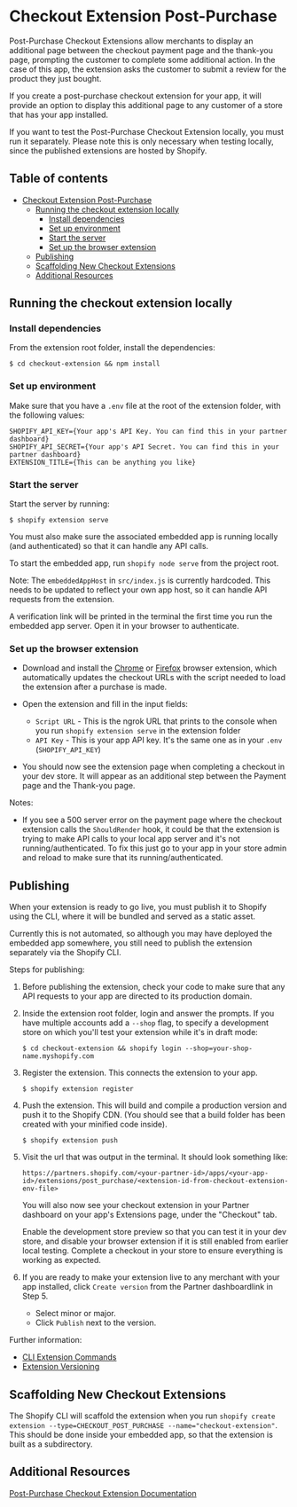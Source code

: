 # Checkout Extension Post-Purchase

Post-Purchase Checkout Extensions allow merchants to display an additional page between the checkout payment page and the thank-you page, prompting the customer to complete some additional action. In the case of this app, the extension asks the customer to submit a review for the product they just bought.

If you create a post-purchase checkout extension for your app, it will provide an option to display this additional page to any customer of a store that has your app installed.

If you want to test the Post-Purchase Checkout Extension locally, you must run it separately. Please note this is only necessary when testing locally, since the published extensions are hosted by Shopify.

## Table of contents

- [Checkout Extension Post-Purchase](#checkout-extension-post-purchase)
  - [Running the checkout extension locally](#running-the-checkout-extension-locally)
    - [Install dependencies](#install-dependencies)
    - [Set up environment](#set-up-environment)
    - [Start the server](#start-the-server)
    - [Set up the browser extension](#set-up-the-browser-extension)
  - [Publishing](#publishing)
  - [Scaffolding New Checkout Extensions](#scaffolding-new-checkout-extensions)
  - [Additional Resources](#additional-resources)

## Running the checkout extension locally

### Install dependencies

From the extension root folder, install the dependencies:

```
$ cd checkout-extension && npm install
```

### Set up environment

Make sure that you have a `.env` file at the root of the extension folder, with the following values:

```
SHOPIFY_API_KEY={Your app's API Key. You can find this in your partner dashboard}
SHOPIFY_API_SECRET={Your app's API Secret. You can find this in your partner dashboard}
EXTENSION_TITLE={This can be anything you like}
```

### Start the server

Start the server by running:

```
$ shopify extension serve
```

You must also make sure the associated embedded app is running locally (and authenticated) so that it can handle any API calls.

To start the embedded app, run `shopify node serve` from the project root.

Note: The `embeddedAppHost` in `src/index.js` is currently hardcoded. This needs to be updated to reflect your own app host, so it can handle API requests from the extension.

A verification link will be printed in the terminal the first time you run the embedded app server. Open it in your browser to authenticate.

### Set up the browser extension

- Download and install the [Chrome](https://cdn.shopify.com/static/checkout-post-purchase/dev-browser-extension/chrome-0.1.0-latest.zip?shpxid=53fe25c1-A7E7-4AD4-721F-FF5528560F1B) or [Firefox](https://cdn.shopify.com/static/checkout-post-purchase/dev-browser-extension/firefox-0.1.0-latest.xpi?shpxid=53fe25c1-A7E7-4AD4-721F-FF5528560F1B) browser extension, which automatically updates the checkout URLs with the script needed to load the extension after a purchase is made.

- Open the extension and fill in the input fields:

  - `Script URL` - This is the ngrok URL that prints to the console when you run `shopify extension serve` in the extension folder
  - `API Key` - This is your app API key. It's the same one as in your `.env` (`SHOPIFY_API_KEY`)

- You should now see the extension page when completing a checkout in your dev store. It will appear as an additional step between the Payment page and the Thank-you page.

Notes:

- If you see a 500 server error on the payment page where the checkout extension calls the `ShouldRender` hook, it could be that the extension is trying to make API calls to your local app server and it's not running/authenticated. To fix this just go to your app in your store admin and reload to make sure that its running/authenticated.

## Publishing

When your extension is ready to go live, you must publish it to Shopify using the CLI, where it will be bundled and served as a static asset.

Currently this is not automated, so although you may have deployed the embedded app somewhere, you still need to publish the extension separately via the Shopify CLI.

Steps for publishing:

1. Before publishing the extension, check your code to make sure that any API requests to your app are directed to its production domain.

2. Inside the extension root folder, login and answer the prompts. If you have multiple accounts add a `--shop` flag, to specify a development store on which you'll test your extension while it's in draft mode:

   ```
   $ cd checkout-extension && shopify login --shop=your-shop-name.myshopify.com
   ```

3. Register the extension. This connects the extension to your app.

   ```
   $ shopify extension register
   ```

4. Push the extension. This will build and compile a production version and push it to the Shopify CDN. (You should see that a build folder has been created with your minified code inside).

   ```
   $ shopify extension push
   ```

5. Visit the url that was output in the terminal. It should look something like:

   ```
   https://partners.shopify.com/<your-partner-id>/apps/<your-app-id>/extensions/post_purchase/<extension-id-from-checkout-extension-env-file>
   ```

   You will also now see your checkout extension in your Partner dashboard on your app's Extensions page, under the "Checkout" tab.

   Enable the development store preview so that you can test it in your dev store, and disable your browser extension if it is still enabled from earlier local testing. Complete a checkout in your store to ensure everything is working as expected.

6. If you are ready to make your extension live to any merchant with your app installed, click `Create version` from the Partner dashboardlink in Step 5.
   - Select minor or major.
   - Click `Publish` next to the version.

Further information:

- [CLI Extension Commands](https://shopify.dev/apps/tools/cli/extension-commands)
- [Extension Versioning](https://shopify.dev/apps/app-extensions#app-extension-versioning)

## Scaffolding New Checkout Extensions

The Shopify CLI will scaffold the extension when you run `shopify create extension --type=CHECKOUT_POST_PURCHASE --name="checkout-extension"`. This should be done inside your embedded app, so that the extension is built as a subdirectory.

## Additional Resources

[Post-Purchase Checkout Extension Documentation](https://shopify.dev/apps/checkout/post-purchase)

